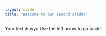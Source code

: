 ```yaml
---
layout: slide
title: "Welcome to our second slide!"
---
```

Your text jhuyyu
Use the left arrow to go back!
